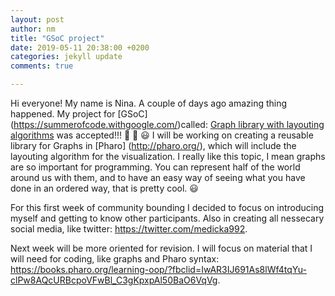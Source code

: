 ```yaml
---
layout: post
author: nm
title: "GSoC project"
date: 2019-05-11 20:38:00 +0200
categories: jekyll update
comments: true

---
```


Hi everyone! My name is Nina. 
A couple of days ago amazing thing happened. My project for [GSoC] (https://summerofcode.withgoogle.com/)called: [Graph library with layouting algorithms](https://docs.google.com/document/d/1V8_HaZnxYsCfaiZs4vI1C5Dh4TvRPz-H51aYOuY9lFA/edit?usp=sharing)  was accepted!!! :tada: :tada: :smiley:
I will be working on creating a reusable library for Graphs in [Pharo] (http://pharo.org/), which will include the layouting algorithm for the visualization. I really like this topic, I mean graphs are so important for programming. You can represent half of the world around us with them, and to have an easy way of seeing what you have done in an ordered way, that is pretty cool. :smiley:

For this first week of community bounding I decided to focus on introducing myself and getting to know other participants. 
Also in creating all nessecary social media, like twitter: https://twitter.com/medicka992.

Next week will be more oriented for revision. I will focus on material that I will need for coding, like graphs and Pharo syntax: https://books.pharo.org/learning-oop/?fbclid=IwAR3IJ691As8lWf4tqYu-clPw8AQcURBcpoVFwBl_C3gKpxpAl50BaO6VqVg. 
